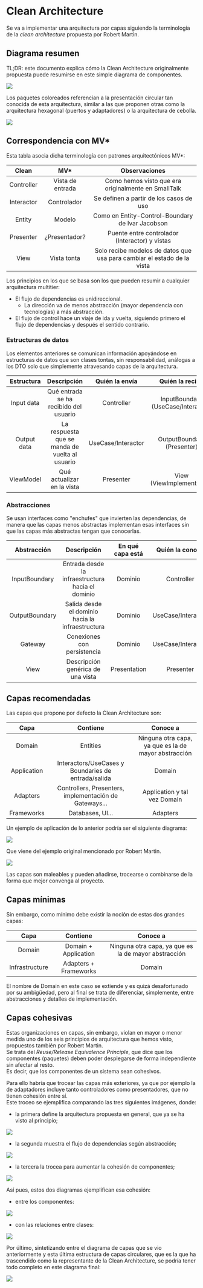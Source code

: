 # Clean Architecture

Se va a implementar una arquitectura por capas siguiendo la terminología de la *clean architecture* propuesta por Robert Martin.

## Diagrama resumen
TL;DR: este documento explica cómo la Clean Architecture originalmente propuesta
puede resumirse en este simple diagrama de componentes.

![](CleanArchitecture-ComponentsDiagram-Cohesive.png)

Los paquetes coloreados referencian a la presentación circular tan conocida de esta arquitectura,
similar a las que proponen otras como la arquitectura hexagonal (puertos y adaptadores) o la arquitectura de cebolla.

![](CleanArchitecture.jpg)

## Correspondencia con MV*
Esta tabla asocia dicha terminología con patrones arquitectónicos MV*:

| Clean   |      MV*      |  Observaciones |
|:-------:|:-------------:|:--------------:|
| Controller |  Vista de entrada | Como hemos visto que era originalmente en SmallTalk |
| Interactor |    Controlador   |   Se definen a partir de los casos de uso |
| Entity | Modelo |    Como en Entity-Control-Boundary de Ivar Jacobson |
| Presenter | ¿Presentador? |    Puente entre controlador (Interactor) y vistas |
| View | Vista tonta |    Solo recibe modelos de datos que usa para cambiar el estado de la vista |
    
Los principios en los que se basa son los que pueden resumir a cualquier arquitectura multitier:
- El flujo de dependencias es unidireccional.
    - La dirección va de menos abstracción (mayor dependencia con tecnologías) a más abstracción.
- El flujo de control hace un viaje de ida y vuelta, siguiendo primero el flujo de dependencias y después el sentido contrario.

### Estructuras de datos

Los elementos anteriores se comunican información apoyándose en estructuras de datos que son clases tontas,
sin responsabilidad, análogas a los DTO solo que simplemente atravesando capas de la arquitectura.

| Estructura   | Descripción |      Quién la envía      |  Quién la recibe | 
|:-------:|:-----:|:--------:|:--------------:|
| Input data | Qué entrada se ha recibido del usuario |  Controller | InputBoundary (UseCase/Interactor) |
| Output data | La respuesta que se manda de vuelta al usuario | UseCase/Interactor | OutputBoundary (Presenter) |
| ViewModel | Qué actualizar en la vista | Presenter | View (ViewImplementation) |

### Abstracciones

Se usan interfaces como "enchufes" que invierten las dependencias, de manera que las capas menos abstractas
implementan esas interfaces sin que las capas más abstractas tengan que conocerlas. 

| Abstracción   | Descripción | En qué capa está |  Quién la conoce      |  Quién la implementa | 
|:-------:|:-----:|:--------:|:--------------:| :-----:|
| InputBoundary | Entrada desde la infraestructura hacia el dominio | Dominio |  Controller | UseCase/Interactor |
| OutputBoundary | Salida desde el dominio hacia la infraestructura | Dominio | UseCase/Interactor | Presenter |
| Gateway | Conexiones con persistencia | Dominio | UseCase/Interactor | DAO |
| View | Descripción genérica de una vista | Presentation | Presenter | ViewImplementation |

## Capas recomendadas

Las capas que propone por defecto la Clean Architecture son:

| Capa   |      Contiene      |  Conoce a | 
|:-------:|:-------------:|:--------------:|
| Domain |  Entities | Ninguna otra capa, ya que es la de mayor abstracción |
| Application |    Interactors/UseCases y Boundaries de entrada/salida   |   Domain |
| Adapters | Controllers, Presenters, implementación de Gateways... |    Application y tal vez Domain |
| Frameworks | Databases, UI... |    Adapters |

Un ejemplo de aplicación de lo anterior podría ser el siguiente diagrama:  

![](CleanArchitecture-ClassesDiagram.png)

Que viene del ejemplo original mencionado por Robert Martin.

![](CleanArchitecture-ScenarioDiagram.png)

Las capas son maleables y pueden añadirse, trocearse o combinarse de la forma que mejor convenga al proyecto.

## Capas mínimas
Sin embargo, como mínimo debe existir la noción de estas dos grandes capas:

| Capa   |      Contiene      |  Conoce a | 
|:-------:|:-------------:|:--------------:|
| Domain |  Domain + Application | Ninguna otra capa, ya que es la de mayor abstracción |
| Infrastructure |  Adapters + Frameworks  |   Domain |
El nombre de Domain en este caso se extiende y es quizá desafortunado por su ambigüedad,
pero al final se trata de diferenciar, simplemente, entre abstracciones y detalles de implementación.

## Capas cohesivas
Estas organizaciones en capas, sin embargo, violan en mayor o menor medida uno de los seis principios de arquitectura que hemos visto, propuestos también por Robert Martin.  
Se trata del *Reuse/Release Equivalence Principle*, que dice que los componentes (paquetes) deben poder desplegarse de forma independiente sin afectar al resto.  
Es decir, que los componentes de un sistema sean cohesivos.

Para ello habría que trocear las capas más exteriores, ya que por ejemplo la de adaptadores incluye tanto controladores como presentadores, que no tienen cohesión entre sí.  
Este troceo se ejemplifica comparando las tres siguientes imágenes, donde:
- la primera define la arquitectura propuesta en general, que ya se ha visto al principio;

![](CleanArchitecture.jpg)

- la segunda muestra el flujo de dependencias según abstracción;

![](CleanArchitecture-OneSlice.jpg)

- la tercera la trocea para aumentar la cohesión de componentes;

![](CleanArchitecture-Sliced.png)


Así pues, estos dos diagramas ejemplifican esa cohesión:
- entre los componentes:

![](CleanArchitecture-CohesiveComponents.png)

- con las relaciones entre clases:

![](CleanArchitecture-CohesiveComponents-Classes.png)
  
Por último, sintetizando entre el diagrama de capas que se vio anteriormente
y esta última estructura de capas circulares, que es la que ha trascendido como
la representante de la Clean Architecture,
se podría tener todo completo en este diagrama final:

![](CleanArchitecture-ClassesDiagram-Cohesive.png)




